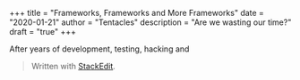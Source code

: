 +++
title = "Frameworks, Frameworks and More Frameworks"
date = "2020-01-21"
author = "Tentacles"
description = "Are we wasting our time?"
draft = "true"
+++

After years of development, testing, hacking and 

> Written with [StackEdit](https://stackedit.io/).
<!--stackedit_data:
eyJoaXN0b3J5IjpbNDgzMDMwNTkwXX0=
-->